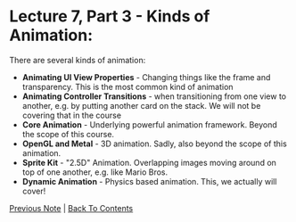 # Lecture 7, Part 3 - Kinds of Animation:

There are several kinds of animation:

* **Animating UI View Properties** - Changing things like the frame and transparency. This is the most common kind  of animation
* **Animating Controller Transitions** - when transitioning from one view to another, e.g. by putting another card on the stack. We will not be covering that in the course
* **Core Animation** - Underlying powerful animation framework. Beyond the scope of this course.
* **OpenGL and Metal** - 3D animation. Sadly, also beyond the scope of this animation.
* **Sprite Kit** - "2.5D" Animation. Overlapping images moving around on top of one another, e.g. like Mario Bros.
* **Dynamic Animation** - Physics based animation. This, we actually will cover!

[Previous Note](../Lecture%207%20-%20Multiple%20MVCs%20Timer%20and%20Animation/Part%202%20-%20Timer.md) | [Back To Contents](https://github.com/Firanus/stanford-iOS-lecture-notes)